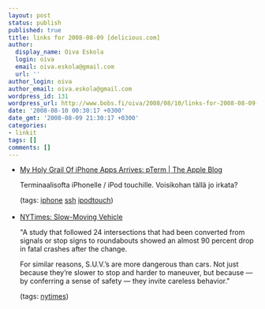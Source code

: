 ```yaml
---
layout: post
status: publish
published: true
title: links for 2008-08-09 [delicious.com]
author:
  display_name: Oiva Eskola
  login: oiva
  email: oiva.eskola@gmail.com
  url: ''
author_login: oiva
author_email: oiva.eskola@gmail.com
wordpress_id: 131
wordpress_url: http://www.bobs.fi/oiva/2008/08/10/links-for-2008-08-09-deliciouscom/
date: '2008-08-10 00:30:17 +0300'
date_gmt: '2008-08-09 21:30:17 +0300'
categories:
- linkit
tags: []
comments: []
---
```

<ul class="delicious">
<li>
<div class="delicious-link"><a href="http://theappleblog.com/2008/08/08/my-holy-grail-of-iphone-apps-arrives-pterm/">My Holy Grail Of iPhone Apps Arrives: pTerm | The Apple Blog</a></div></p>
<div class="delicious-extended">Terminaalisofta iPhonelle / iPod touchille. Voisikohan t&auml;ll&auml; jo irkata?</div></p>
<div class="delicious-tags">(tags: <a href="http://delicious.com/oiva/iphone">iphone</a> <a href="http://delicious.com/oiva/ssh">ssh</a> <a href="http://delicious.com/oiva/ipodtouch">ipodtouch</a>)</div><br />
            </li>
<li>
<div class="delicious-link"><a href="http://www.nytimes.com/2008/08/10/books/review/Roach-t.html">NYTimes: Slow-Moving Vehicle</a></div></p>
<div class="delicious-extended">"A study that followed 24 intersections that had been converted from signals or stop signs to roundabouts showed an almost 90 percent drop in fatal crashes after the change.</p>
<p>For similar reasons, S.U.V.&rsquo;s are more dangerous than cars. Not just because they&rsquo;re slower to stop and harder to maneuver, but because &mdash; by conferring a sense of safety &mdash; they invite careless behavior."</div></p>
<div class="delicious-tags">(tags: <a href="http://delicious.com/oiva/nytimes">nytimes</a>)</div><br />
            </li></ul></p>
